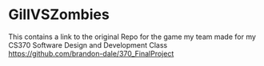 # GillVSZombies
This contains a link to the original Repo for the game my team made for my CS370 Software Design and Development Class
https://github.com/brandon-dale/370_FinalProject

